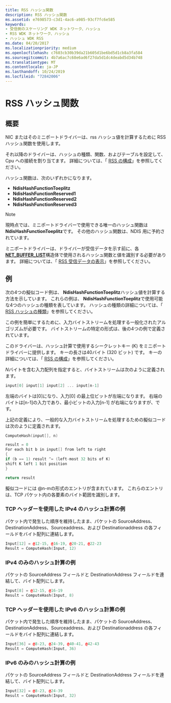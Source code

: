 ```yaml
---
title: RSS ハッシュ関数
description: RSS ハッシュ関数
ms.assetid: e7698573-c3d1-4ac6-a985-93cf7fc6e585
keywords:
- 受信側のスケーリング WDK ネットワーク、ハッシュ
- RSS WDK ネットワーク、ハッシュ
- ハッシュ WDK RSS
ms.date: 04/20/2017
ms.localizationpriority: medium
ms.openlocfilehash: c7603cb30b39da21b605d1be6bd5d1cb8a3fa584
ms.sourcegitcommit: 4b7a6ac7c68e6ad6f27da5d1dc4deabd5d34b748
ms.translationtype: MT
ms.contentlocale: ja-JP
ms.lasthandoff: 10/24/2019
ms.locfileid: "72842006"
---
```

# <a name="rss-hashing-functions"></a>RSS ハッシュ関数


## <a name="overview"></a>概要

NIC またはそのミニポートドライバーは、rss ハッシュ値を計算するために RSS ハッシュ関数を使用します。

それ以降のドライバーは、ハッシュの種類、関数、およびテーブルを設定して、Cpu への接続を割り当てます。 詳細については、「 [RSS の構成](rss-configuration.md)」を参照してください。

ハッシュ関数は、次のいずれかになります。

- **NdisHashFunctionToeplitz**
- **NdisHashFunctionReserved1**
- **NdisHashFunctionReserved2**
- **NdisHashFunctionReserved3**

>[!NOTE]
> 現時点では、ミニポートドライバーで使用できる唯一のハッシュ関数は**NdisHashFunctionToeplitz**です。 その他のハッシュ関数は、NDIS 用に予約されています。 

ミニポートドライバーは、ドライバーが受信データを示す前に、各[**NET\_BUFFER\_LIST**](https://docs.microsoft.com/windows-hardware/drivers/ddi/ndis/ns-ndis-_net_buffer_list)構造体で使用されるハッシュ関数と値を識別する必要があります。 詳細については、「 [RSS 受信データの表示](indicating-rss-receive-data.md)」を参照してください。

## <a name="examples"></a>例

次の4つの擬似コード例は、 **NdisHashFunctionToeplitz**ハッシュ値を計算する方法を示しています。 これらの例は、 **NdisHashFunctionToeplitz**で使用可能な4つのハッシュの種類を表しています。 ハッシュの種類の詳細については、「 [RSS ハッシュの種類](rss-hashing-types.md)」を参照してください。

この例を簡単にするために、入力バイトストリームを処理する一般化されたアルゴリズムが必要です。 バイトストリームの特定の形式は、後の4つの例で定義されています。

このドライバーは、ハッシュ計算で使用するシークレットキー (K) をミニポートドライバーに提供します。 キーの長さは40バイト (320 ビット) です。 キーの詳細については、「 [RSS の構成](rss-configuration.md)」を参照してください。

*N*バイトを含む入力配列を指定すると、バイトストリームは次のように定義されます。

```c++
input[0] input[1] input[2] ... input[n-1]
```

左端のバイトは\[0\]になり、入力\[0\] の最上位ビットが左端になります。 右端のバイトは\[n-1\]の入力であり、最小ビットの入力\[n-1\] が右端になりますが、です。

上記の定義により、一般的な入力バイトストリームを処理するための擬似コードは次のように定義されます。

```c++
ComputeHash(input[], n)

result = 0
For each bit b in input[] from left to right
{
if (b == 1) result ^= (left-most 32 bits of K)
shift K left 1 bit position
}

return result
```

擬似コードには @n-mの形式のエントリが含まれています。 これらのエントリは、TCP パケット内の各要素のバイト範囲を識別します。

### <a name="example-hash-calculation-for-ipv4-with-the-tcp-header"></a>TCP ヘッダーを使用した IPv4 のハッシュ計算の例

パケット内で発生した順序を維持したまま、パケットの SourceAddress、DestinationAddress、Sourceaddress、および Destinationaddress の各フィールドをバイト配列に連結します。

```c++
Input[12] = @12-15, @16-19, @20-21, @22-23
Result = ComputeHash(Input, 12)
```

### <a name="example-hash-calculation-for-ipv4-only"></a>IPv4 のみのハッシュ計算の例

パケットの SourceAddress フィールドと DestinationAddress フィールドを連結して、バイト配列にします。

```c++
Input[8] = @12-15, @16-19
Result = ComputeHash(Input, 8) 
```

### <a name="example-hash-calculation-for-ipv6-with-the-tcp-header"></a>TCP ヘッダーを使用した IPv6 のハッシュ計算の例

パケット内で発生した順序を維持したまま、パケットの SourceAddress、DestinationAddress、Sourceaddress、および Destinationaddress の各フィールドをバイト配列に連結します。

```c++
Input[36] = @8-23, @24-39, @40-41, @42-43
Result = ComputeHash(Input, 36)
```

### <a name="example-hash-calculation-for-ipv6-only"></a>IPv6 のみのハッシュ計算の例

パケットの SourceAddress フィールドと DestinationAddress フィールドを連結して、バイト配列にします。

```c++
Input[32] = @8-23, @24-39
Result = ComputeHash(Input, 32)
```

 

 





